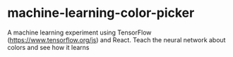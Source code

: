 # machine-learning-color-picker
A machine learning experiment using TensorFlow (https://www.tensorflow.org/js) and React. Teach the neural network about colors and see how it learns
